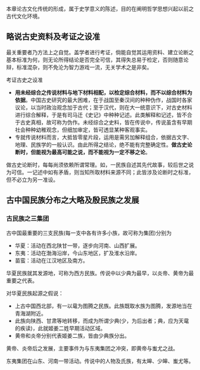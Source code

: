 本章论古文化传统的形成，属于史学意义的陈述，目的在阐明哲学思想兴起以前之古代文化环境。



## 略说古史资料及考证之设准

最关重要者乃方法上之自觉。盖学者进行考证，倘能自觉其运用资料、建立论断之基本标准为何，则无论所得结论是否完全可信，其得失总易于检定，否则随意论辩，标准混杂，则不免沦为智力游戏一流，无关学术之是非矣。

考证古史之设准

+ **用未经综合之传说材料与地下材料相配，以检定综合材料，而不以综合材料为依据**。中国古史研究的最大困难，在于战国至秦汉间的种种伪作，战国时各家议论，以当时政治观念加于古代；至于汉代，则在大一统意识下，对古史材料进行综合解释，于是有司马迁《史记》中种种记述。此类解释和记述，皆不合于古史真相，故可称为伪作。未经综合之史料，皆在传说中，传说虽含有早期社会种种幼稚观念，但细加审定，皆可透显某种客观事实。
+ 专就传说材料而言，大抵皆零星片段，运用是需另加解释组合，依据古文字、地理、民族学的一般认识。由此所得之结论，绝不能有完整确定性。**做古史论断时，但能视为最高可能之说，而不能视为一定不移之论**。

做古史论断时，每每尚须依赖所谓常理。如，一民族自述其先代故事，较后世之说为可信。一记述中如有矛盾，则当知所取材料来源不同；此皆涉及论断时之标准，但不必立为另一准设。



## 古中国民族分布之大略及殷民族之发展

### 古民族之三集团

古中国最重要的三支民族(每一支中各有许多小族，故可称为集团)分别为

+ 华夏：活动在西北陕甘一带，逐步向河南、山西扩展。
+ 东夷：活动在渤海沿岸，今山东地区，扩及淮水沿岸。
+ 苗蛮：活动在江汉地区及南方。



华夏民族就其发源地，可称为西方民族。传说中以少典为最早，以炎帝、黄帝为最重要之代表。

对华夏民族起源之假说：

+ 上古中国西北部，有一以鼋为图腾之民族。此族既取水族为图腾，发源地当在青海湖附近。
+ 此族向陕西、甘肃等地转移，而成为所谓少典(少，为后出者；典，应为天鼋的疾读)，此就姬姜二姓早期活动区域。
+ 黄帝和炎帝分别代表姬姜二族，皆由少典族分出。

黄帝、炎帝后之发展，主要事件为与东夷集团之冲突，即黄帝与蚩尤之战。



东夷集团在山东、河南一带活动。传说中的人物及氏族，有太皞、少皞、蚩尤等。





